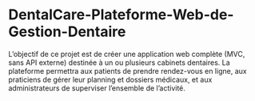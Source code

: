# DentalCare-Plateforme-Web-de-Gestion-Dentaire
L’objectif de ce projet est de créer une application web complète (MVC, sans API externe) destinée à un ou plusieurs cabinets dentaires. La plateforme permettra aux patients de prendre rendez-vous en ligne, aux praticiens de gérer leur planning et dossiers médicaux, et aux administrateurs de superviser l’ensemble de l’activité.
